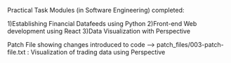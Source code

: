 Practical Task Modules (in Software Engineering) completed:

1)Establishing Financial Datafeeds using Python
2)Front-end Web development using React
3)Data Visualization with Perspective

Patch File showing changes introduced to code --> patch_files/003-patch-file.txt : Visualization of trading data using Perspective
